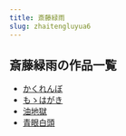 ```yaml
---
title: 斎藤緑雨
slug: zhaitengluyua6
---
```


## 斎藤緑雨の作品一覧

- [かくれんぼ](kakurenbo-a47)
- [もゝはがき](mohagaki-5ba)
- [油地獄](youdiyu-eac)
- [青眼白頭](qingyanbaitou-92c)
